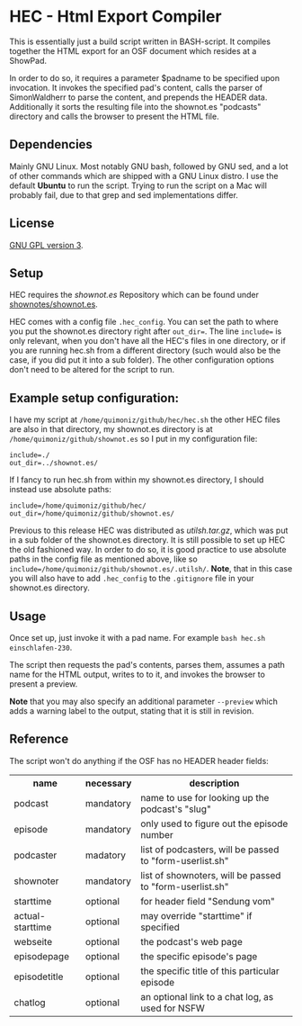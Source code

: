HEC - Html Export Compiler
==========================

This is essentially just a build script written in BASH-script. It compiles together the HTML export for an OSF document which resides at a ShowPad.

In order to do so, it requires a parameter $padname to be specified upon invocation. It invokes the specified pad's content, calls the parser of SimonWaldherr to parse the content, and prepends the HEADER data. Additionally it sorts the resulting file into the shownot.es "podcasts" directory and calls the browser to present the HTML file.

Dependencies
------------
Mainly GNU Linux. Most notably GNU bash, followed by GNU sed, and a lot of other commands which are shipped with a GNU Linux distro. I use the default **Ubuntu** to run the script. Trying to run the script on a Mac will probably fail, due to that grep and sed implementations differ.

License
-------
[GNU GPL version 3](http://www.gnu.org/licenses/gpl-3.0.html).

Setup
-----
HEC requires the *shownot.es* Repository which can be found under [shownotes/shownot.es](https://github.com/shownotes/shownot.es).

HEC comes with a config file `.hec_config`. You can set the path to where you put the shownot.es directory right after `out_dir=`. The line `include=` is only relevant, when you don't have all the HEC's files in one directory, or if you are running hec.sh from a different directory (such would also be the case, if you did put it into a sub folder). The other configuration options don't need to be altered for the script to run.

Example setup configuration:
----------------------------
I have my script at `/home/quimoniz/github/hec/hec.sh` the other HEC files are also in that directory, my shownot.es directory is at `/home/quimoniz/github/shownot.es` so I put in my configuration file:
```
include=./
out_dir=../shownot.es/
```
If I fancy to run hec.sh from within my shownot.es directory, I should instead use absolute paths:
```
include=/home/quimoniz/github/hec/
out_dir=/home/quimoniz/github/shownot.es/
```
Previous to this release HEC was distributed as *utilsh.tar.gz*, which was put in a sub folder of the shownot.es directory. It is still possible to set up HEC the old fashioned way. In order to do so, it is good practice to use absolute paths in the config file as mentioned above, like so `include=/home/quimoniz/github/shownot.es/.utilsh/`. **Note**, that in this case you will also have to add `.hec_config` to the `.gitignore` file in your shownot.es directory.

Usage
-----
Once set up, just invoke it with a pad name.
For example `bash hec.sh einschlafen-230`.

The script then requests the pad's contents, parses them, assumes a path name for the HTML output, writes to to it, and invokes the browser to present a preview.

**Note** that you may also specify an additional parameter `--preview` which adds a warning label to the output, stating that it is still in revision.

Reference
---------
The script won't do anything if the OSF has no HEADER
header fields:
<table>
    <tr>
        <th>name</th><th>necessary</th><th>description</th>
    </tr>
    <tr>
        <td>podcast</td><td>mandatory</td><td>name to use for looking up the podcast's "slug"</td>
    </tr>
    <tr>
        <td>episode</td><td>mandatory</td><td>only used to figure out the episode number</td>
    </tr>
    <tr>
        <td>podcaster</td><td>madatory</td><td>list of podcasters, will be passed to "form-userlist.sh"</td>
    </tr>
    <tr>
        <td>shownoter</td><td>mandatory</td><td>list of shownoters, will be passed to "form-userlist.sh"</td>
    </tr>
    <tr>
        <td>starttime</td><td>optional</td><td>for header field "Sendung vom"</td>
    </tr>
    <tr>
        <td>actual-starttime</td><td>optional</td><td>may override "starttime" if specified</td>
    </tr>
    <tr>
        <td>webseite</td><td>optional</td><td>the podcast's web page</td>
    </tr>
    <tr>
        <td>episodepage</td><td>optional</td><td>the specific episode's page</td>
    </tr>
    <tr>
        <td>episodetitle</td><td>optional</td><td>the specific title of this particular episode</td>
    </tr>
    <tr>
        <td>chatlog</td><td>optional</td><td>an optional link to a chat log, as used for NSFW</td>
    </tr>
</table>
